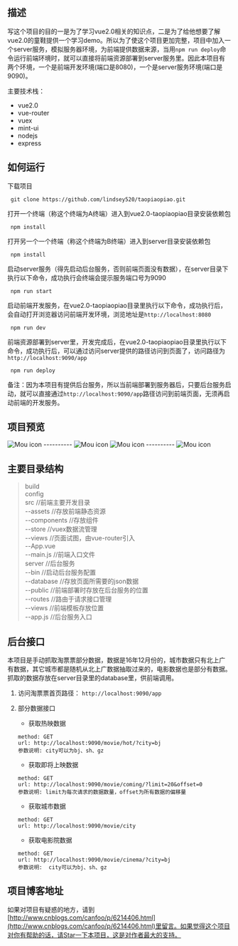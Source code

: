 
## 描述
写这个项目的目的一是为了学习vue2.0相关的知识点，二是为了给他想要了解vue2.0的童鞋提供一个学习demo。所以为了使这个项目更加完整，项目中加入一个server服务，模拟服务器环境，为前端提供数据来源，当用`npm run deploy`命令运行前端环境时，就可以直接将前端资源部署到server服务里。因此本项目有两个环境，一个是前端开发环境(端口是8080)，一个是server服务环境(端口是9090)。

主要技术栈：<br/>
- vue2.0
- vue-router
- vuex
- mint-ui
- nodejs
- express
	
## 如何运行
下载项目
```
 git clone https://github.com/lindsey520/taopiaopiao.git
```
 打开一个终端（称这个终端为A终端）进入到vue2.0-taopiaopiao目录安装依赖包
```
 npm install
```
 打开另一个一个终端（称这个终端为B终端）进入到server目录安装依赖包
```
 npm install
```
启动server服务（得先启动后台服务，否则前端页面没有数据），在server目录下执行以下命令，成功执行会终端会提示服务端口号为9090
```
 npm run start
```
启动前端开发服务，在vue2.0-taopiaopiao目录里执行以下命令，成功执行后，会自动打开浏览器访问前端开发环境，浏览地址是`http://localhost:8080`
```
 npm run dev
```
前端资源部署到server里，开发完成后，在vue2.0-taopiaopiao目录里执行以下命令，成功执行后，可以通过访问server提供的路径访问到页面了，访问路径为`http://localhost:9090/app`
```
 npm run deploy
```

备注：因为本项目有提供后台服务，所以当前端部署到服务器后，只要后台服务启动，就可以直接通过`http://localhost:9090/app`路径访问到前端页面，无须再启动前端的开发服务。

## 项目预览
![Mou icon](./Screenshots/1.gif) ----------
![Mou icon](./Screenshots/2.gif) 
![Mou icon](./Screenshots/3.gif) ----------
![Mou icon](./Screenshots/4.gif)

## 主要目录结构
> build  
> config <br/>
> src  //前端主要开发目录<br/>
>  --assets  //存放前端静态资源<br/>
>  --components  //存放组件<br/>
>  --store  //vuex数据流管理<br/>
>  --views  //页面试图，由vue-router引入<br/>
>  --App.vue <br/>
>  --main.js  //前端入口文件<br/>
>server  //后台服务<br/>
>  --bin  //启动后台服务配置<br/>
>  --database  //存放页面所需要的json数据<br/>
>  --public  //前端部署时存放在后台服务的位置<br/>
>  --routes  //路由于请求接口管理<br/>
>  --views  //前端模板存放位置<br/>
>  --app.js  //后台服务入口<br/>

## 后台接口
本项目是手动抓取淘票票部分数据，数据是16年12月份的，城市数据只有北上广有数据，其它城市都是随机从北上广数据抽取过来的，电影数据也是部分有数据。抓取的数据存放在server目录里的database里，供前端调用。

1. 访问淘票票首页路径： `http://localhost:9090/app`

2. 部分数据接口
	- 获取热映数据 
	```
	method: GET
 	url: http://localhost:9090/movie/hot/?city=bj
 	参数说明: city可以为bj、sh、gz
	```
	- 获取即将上映数据 
	```
	method: GET
 	url: http://localhost:9090/movie/coming/?limit=20&offset=0
 	参数说明: limit为每次请求的数据数量，offset为所有数据的偏移量
	```
	- 获取城市数据
	```
	method: GET
 	url: http://localhost:9090/movie/city
	```
	- 获取电影院数据
	```
	method: GET
 	url: http://localhost:9090/movie/cinema/?city=bj
 	参数说明:  city可以为bj、sh、gz
	```
	
	
## 项目博客地址
如果对项目有疑惑的地方，请到[http://www.cnblogs.com/canfoo/p/6214406.html](http://www.cnblogs.com/canfoo/p/6214406.html)里留言。如果觉得这个项目对你有帮助的话，请Star一下本项目，这是对作者最大的支持。
